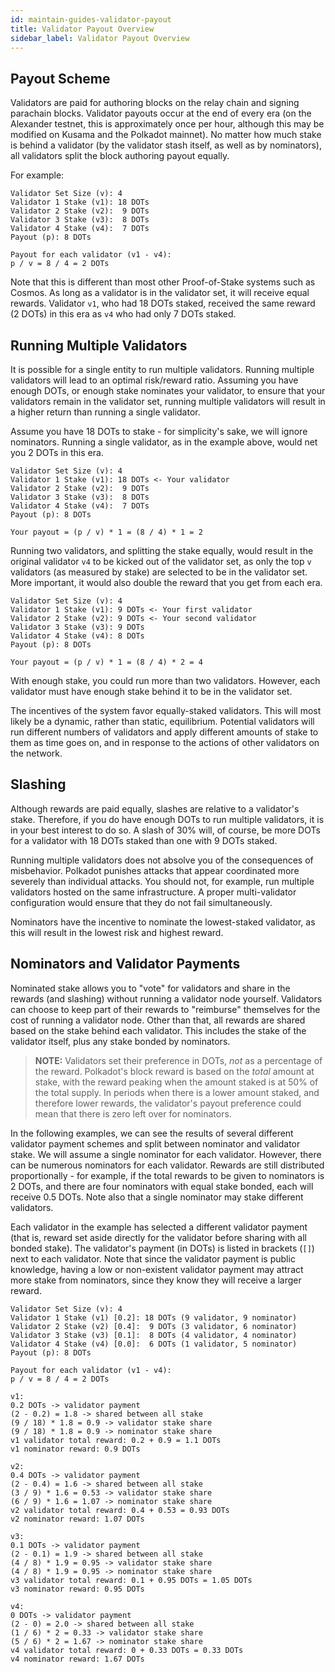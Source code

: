 ```yaml
---
id: maintain-guides-validator-payout
title: Validator Payout Overview
sidebar_label: Validator Payout Overview
---
```


## Payout Scheme

Validators are paid for authoring blocks on the relay chain and signing parachain blocks. Validator payouts occur at the end of every era (on the Alexander testnet, this is approximately once per hour, although this may be modified on Kusama and the Polkadot mainnet). No matter how much stake is behind a validator (by the validator stash itself, as well as by nominators), all validators split the block authoring payout equally.

For example:

```
Validator Set Size (v): 4
Validator 1 Stake (v1): 18 DOTs
Validator 2 Stake (v2):  9 DOTs
Validator 3 Stake (v3):  8 DOTs
Validator 4 Stake (v4):  7 DOTs
Payout (p): 8 DOTs

Payout for each validator (v1 - v4):
p / v = 8 / 4 = 2 DOTs
```

Note that this is different than most other Proof-of-Stake systems such as Cosmos. As long as a validator is in the validator set, it will receive equal rewards. Validator `v1`, who had 18 DOTs staked, received the same reward (2 DOTs) in this era as `v4` who had only 7 DOTs staked.

## Running Multiple Validators

It is possible for a single entity to run multiple validators. Running multiple validators will lead to an optimal risk/reward ratio. Assuming you have enough DOTs, or enough stake nominates your validator, to ensure that your validators remain in the validator set, running multiple validators will result in a higher return than running a single validator.

Assume you have 18 DOTs to stake - for simplicity's sake, we will ignore nominators. Running a single validator, as in the example above, would net you 2 DOTs in this era.

```
Validator Set Size (v): 4
Validator 1 Stake (v1): 18 DOTs <- Your validator
Validator 2 Stake (v2):  9 DOTs
Validator 3 Stake (v3):  8 DOTs
Validator 4 Stake (v4):  7 DOTs
Payout (p): 8 DOTs

Your payout = (p / v) * 1 = (8 / 4) * 1 = 2
```

Running two validators, and splitting the stake equally, would result in the original validator `v4` to be kicked out of the validator set, as only the top `v` validators (as measured by stake) are selected to be in the validator set. More important, it would also double the reward that you get from each era.

```
Validator Set Size (v): 4
Validator 1 Stake (v1): 9 DOTs <- Your first validator
Validator 2 Stake (v2): 9 DOTs <- Your second validator
Validator 3 Stake (v3): 9 DOTs
Validator 4 Stake (v4): 8 DOTs
Payout (p): 8 DOTs

Your payout = (p / v) * 1 = (8 / 4) * 2 = 4
```

With enough stake, you could run more than two validators. However, each validator must have enough stake behind it to be in the validator set.

The incentives of the system favor equally-staked validators. This will most likely be a dynamic, rather than static, equilibrium. Potential validators will run different numbers of validators and apply different amounts of stake to them as time goes on, and in response to the actions of other validators on the network.

## Slashing

Although rewards are paid equally, slashes are relative to a validator's stake. Therefore, if you do have enough DOTs to run multiple validators, it is in your best interest to do so. A slash of 30% will, of course, be more DOTs for a validator with 18 DOTs staked than one with 9 DOTs staked.

Running multiple validators does not absolve you of the consequences of misbehavior. Polkadot punishes attacks that appear coordinated more severely than individual attacks. You should not, for example, run multiple validators hosted on the same infrastructure. A proper multi-validator configuration would ensure that they do not fail simultaneously.

Nominators have the incentive to nominate the lowest-staked validator, as this will result in the lowest risk and highest reward.

## Nominators and Validator Payments

Nominated stake allows you to "vote" for validators and share in the rewards (and slashing) without running a validator node yourself. Validators can choose to keep part of their rewards to "reimburse" themselves for the cost of running a validator node. Other than that, all rewards are shared based on the stake behind each validator. This includes the stake of the validator itself, plus any stake bonded by nominators.

> **NOTE:** Validators set their preference in DOTs, *not* as a percentage of the reward. Polkadot's block reward is based on the *total* amount at stake, with the reward peaking when the amount staked is at 50% of the total supply. In periods when there is a lower amount staked, and therefore lower rewards, the validator's payout preference could mean that there is zero left over for nominators.

In the following examples, we can see the results of several different validator payment schemes and split between nominator and validator stake. We will assume a single nominator for each validator. However, there can be numerous nominators for each validator. Rewards are still distributed proportionally - for example, if the total rewards to be given to nominators is 2 DOTs, and there are four nominators with equal stake bonded, each will receive 0.5 DOTs. Note also that a single nominator may stake different validators.

Each validator in the example has selected a different validator payment (that is, reward set aside directly for the validator before sharing with all bonded stake). The validator's payment (in DOTs) is listed in brackets (`[]`) next to each validator. Note that since the validator payment is public knowledge, having a low or non-existent validator payment may attract more stake from nominators, since they know they will receive a larger reward.

```
Validator Set Size (v): 4
Validator 1 Stake (v1) [0.2]: 18 DOTs (9 validator, 9 nominator)
Validator 2 Stake (v2) [0.4]:  9 DOTs (3 validator, 6 nominator)
Validator 3 Stake (v3) [0.1]:  8 DOTs (4 validator, 4 nominator)
Validator 4 Stake (v4) [0.0]:  6 DOTs (1 validator, 5 nominator)
Payout (p): 8 DOTs

Payout for each validator (v1 - v4):
p / v = 8 / 4 = 2 DOTs

v1:
0.2 DOTs -> validator payment
(2 - 0.2) = 1.8 -> shared between all stake
(9 / 18) * 1.8 = 0.9 -> validator stake share
(9 / 18) * 1.8 = 0.9 -> nominator stake share
v1 validator total reward: 0.2 + 0.9 = 1.1 DOTs
v1 nominator reward: 0.9 DOTs

v2:
0.4 DOTs -> validator payment
(2 - 0.4) = 1.6 -> shared between all stake
(3 / 9) * 1.6 = 0.53 -> validator stake share
(6 / 9) * 1.6 = 1.07 -> nominator stake share
v2 validator total reward: 0.4 + 0.53 = 0.93 DOTs
v2 nominator reward: 1.07 DOTs

v3:
0.1 DOTs -> validator payment
(2 - 0.1) = 1.9 -> shared between all stake
(4 / 8) * 1.9 = 0.95 -> validator stake share
(4 / 8) * 1.9 = 0.95 -> nominator stake share
v3 validator total reward: 0.1 + 0.95 DOTs = 1.05 DOTs
v3 nominator reward: 0.95 DOTs

v4:
0 DOTs -> validator payment
(2 - 0) = 2.0 -> shared between all stake
(1 / 6) * 2 = 0.33 -> validator stake share
(5 / 6) * 2 = 1.67 -> nominator stake share
v4 validator total reward: 0 + 0.33 DOTs = 0.33 DOTs
v4 nominator reward: 1.67 DOTs
```
